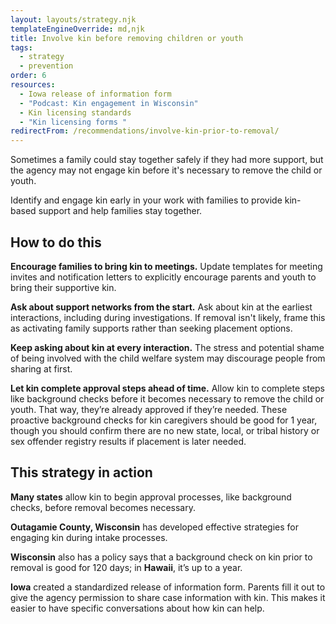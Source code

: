 ```yaml
---
layout: layouts/strategy.njk
templateEngineOverride: md,njk
title: Involve kin before removing children or youth
tags:
  - strategy
  - prevention
order: 6
resources:
  - Iowa release of information form
  - "Podcast: Kin engagement in Wisconsin"
  - Kin licensing standards
  - "Kin licensing forms "
redirectFrom: /recommendations/involve-kin-prior-to-removal/
---
```

Sometimes a family could stay together safely if they had more support, but the agency may not engage kin before it's necessary to remove the child or youth.

Identify and engage kin early in your work with families to provide kin-based support and help families stay together.

## How to do this

**Encourage families to bring kin to meetings.** Update templates for meeting invites and notification letters to explicitly encourage parents and youth to bring their supportive kin.

**Ask about support networks from the start.** Ask about kin at the earliest interactions, including during investigations. If removal isn't likely, frame this as activating family supports rather than seeking placement options.

**Keep asking about kin at every interaction.** The stress and potential shame of being involved with the child welfare system may discourage people from sharing at first.

**Let kin complete approval steps ahead of time.** Allow kin to complete steps like background checks before it becomes necessary to remove the child or youth. That way, they’re already approved if they’re needed. These proactive background checks for kin caregivers should be good for 1 year, though you should confirm there are no new state, local, or tribal history or sex offender registry results if placement is later needed.

## This strategy in action

**Many states** allow kin to begin approval processes, like background checks, before removal becomes necessary.

**Outagamie County, Wisconsin** has developed effective strategies for engaging kin during intake processes.

**Wisconsin** also has a policy says that a background check on kin prior to removal is good for 120 days; in **Hawaii**, it’s up to a year.

**Iowa** created a standardized release of information form. Parents fill it out to give the agency permission to share case information with kin. This makes it easier to have specific conversations about how kin can help.[](https://open.spotify.com/episode/0GRYSP8UA21ZevmYMSSRHd)